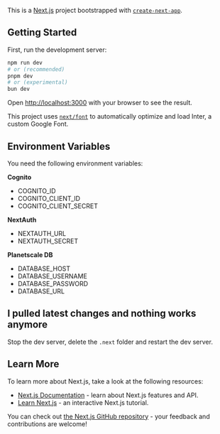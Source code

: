 This is a [Next.js](https://nextjs.org/) project bootstrapped with [`create-next-app`](https://github.com/vercel/next.js/tree/canary/packages/create-next-app).

## Getting Started

First, run the development server:

```bash
npm run dev
# or (recommended)
pnpm dev
# or (experimental)
bun dev
```

Open [http://localhost:3000](http://localhost:3000) with your browser to see the result.

This project uses [`next/font`](https://nextjs.org/docs/basic-features/font-optimization) to automatically optimize and load Inter, a custom Google Font.

## Environment Variables

You need the following environment variables:

<b>Cognito</b>

- COGNITO_ID
- COGNITO_CLIENT_ID
- COGNITO_CLIENT_SECRET

<b>NextAuth</b>

- NEXTAUTH_URL
- NEXTAUTH_SECRET

<b>Planetscale DB</b>

- DATABASE_HOST
- DATABASE_USERNAME
- DATABASE_PASSWORD
- DATABASE_URL

## I pulled latest changes and nothing works anymore

Stop the dev server, delete the `.next` folder and restart the dev server.

## Learn More

To learn more about Next.js, take a look at the following resources:

- [Next.js Documentation](https://nextjs.org/docs) - learn about Next.js features and API.
- [Learn Next.js](https://nextjs.org/learn) - an interactive Next.js tutorial.

You can check out [the Next.js GitHub repository](https://github.com/vercel/next.js/) - your feedback and contributions are welcome!
